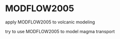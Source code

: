# MODFLOW2005
apply MODFLOW2005 to volcanic modeling

try to use MODFLOW2005 to model magma transport
